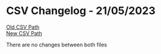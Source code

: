 
# CSV Changelog - 21/05/2023

[Old CSV Path](assertions-csv/oldManual.csv)  
[New CSV Path](assertions-csv/manual.csv)

There are no changes between both files
